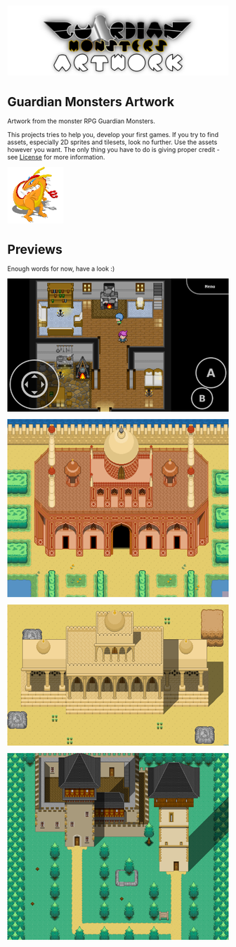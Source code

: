 ![](./documents/img/logo.png)

# Guardian Monsters Artwork

Artwork from the monster RPG Guardian Monsters.

This projects tries to help you, develop your first games. If you try to find assets, especially 2D sprites and tilesets, look no further. Use the assets however you want. The only thing you have to do is giving proper credit - see [License](./LICENSE.md) for more information.

![](./sprites/monsters/128x128/3_2.png)


# Previews

Enough words for now, have a look :)

![](./documents/previews/interiors.png)

![](./documents/previews/indian_temple2.png)

![](./documents/previews/arabian_architecture1.png)

![](./documents/previews/castle.png)

